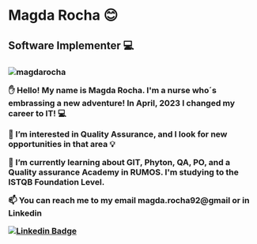 # Magda Rocha :blush:

## Software Implementer :computer:

<h3 align="left"> <img src="https://komarev.com/ghpvc/?username=magdarocha&label=Profile%20views&color=0e75b6&style=flat" alt="magdarocha" />


:raised_hand: Hello! My name is Magda Rocha. I'm a nurse who´s embrassing a new adventure! In April, 2023 I changed my career to IT! :computer:

👀 I’m interested in __Quality Assurance__, and I look for new opportunities in that area :bulb:

:date: I’m currently learning about GIT, Phyton, QA, PO, and a Quality assurance Academy in RUMOS. I'm studying to the ISTQB Foundation Level.

📫 You can reach me to my email magda.rocha92@gmail or in Linkedin

[![Linkedin Badge](https://img.shields.io/badge/-LinkedIn-blue?style=flat-square&logo=Linkedin&logoColor=white&link=https://www.linkedin.com/in/magda--rocha/)](https://www.linkedin.com/in/magda--rocha/)
